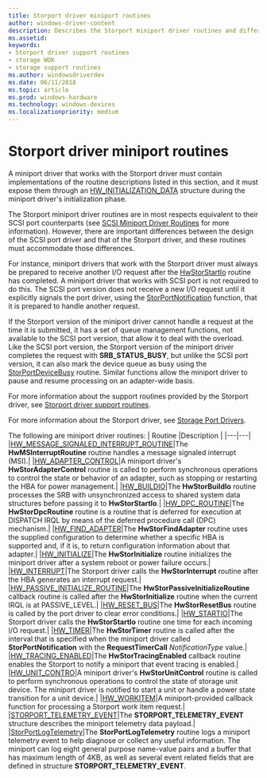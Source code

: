 ```yaml
---
title: Storport driver miniport routines
author: windows-driver-content
description: Describes the Storport miniport driver routines and differences between the design of the SCSI port driver and that of the Storport driver.
ms.assetid: 
keywords:
- Storport driver support routines
- storage WDK
- storage support routines
ms.author: windowsdriverdev
ms.date: 06/11/2018
ms.topic: article
ms.prod: windows-hardware
ms.technology: windows-devices
ms.localizationpriority: medium
---
```



# Storport driver miniport routines

A miniport driver that works with the Storport driver must contain implementations of the routine descriptions listed in this section, and it must expose them through an [HW_INITIALIZATION_DATA](https://docs.microsoft.com/windows-hardware/drivers/ddi/content/storport/ns-storport-_hw_initialization_data) structure during the miniport driver's initialization phase. 

The Storport miniport driver routines are in most respects equivalent to their SCSI port counterparts (see [SCSI Miniport Driver Routines](https://technet.microsoft.com/ff565312(v=vs.96)) for more information). However, there are important differences between the design of the SCSI port driver and that of the Storport driver, and these routines must accommodate those differences. 

For instance, miniport drivers that work with the Storport driver must always be prepared to receive another I/O request after the [HwStorStartIo](https://docs.microsoft.com/windows-hardware/drivers/ddi/content/storport/nc-storport-hw_startio) routine has completed. A miniport driver that works with SCSI port is not required to do this. The SCSI port version does not receive a new I/O request until it explicitly signals the port driver, using the [StorPortNotification](https://docs.microsoft.com/windows-hardware/drivers/ddi/content/storport/nf-storport-storportnotification) function, that it is prepared to handle another request. 

If the Storport version of the miniport driver cannot handle a request at the time it is submitted, it has a set of queue management functions, not available to the SCSI port version, that allow it to deal with the overload. Like the SCSI port version, the Storport version of the miniport driver completes the request with **SRB_STATUS_BUSY**, but unlike the SCSI port version, it can also mark the device queue as busy using the [StorPortDeviceBusy](https://docs.microsoft.com/windows-hardware/drivers/ddi/content/storport/nf-storport-storportdevicebusy) routine. Similar functions allow the miniport driver to pause and resume processing on an adapter-wide basis.

For more information about the support routines provided by the Storport driver, see [Storport driver support routines](storport-driver-support-routines.md).

For more information about the Storport driver, see [Storage Port Drivers](storage-port-drivers.md). 

The following are miniport driver routines:
| Routine  |Description   |
|---|---|
|[HW_MESSAGE_SIGNALED_INTERRUPT_ROUTINE](https://docs.microsoft.com/windows-hardware/drivers/ddi/content/storport/nc-storport-hw_message_signaled_interrupt_routine)|The **HwMSInterruptRoutine** routine handles a message signaled interrupt (MSI).|
|[HW_ADAPTER_CONTROL](https://docs.microsoft.com/windows-hardware/drivers/ddi/content/storport/nc-storport-hw_adapter_control)|A miniport driver's **HwStorAdapterControl** routine is called to perform synchronous operations to control the state or behavior of an adapter, such as stopping or restarting the HBA for power management.|
|[HW_BUILDIO](https://docs.microsoft.com/windows-hardware/drivers/ddi/content/storport/nc-storport-hw_buildio)|The **HwStorBuildIo** routine processes the SRB with unsynchronized access to shared system data structures before passing it to **HwStorStartIo**.|
|[HW_DPC_ROUTINE](https://docs.microsoft.com/windows-hardware/drivers/ddi/content/storport/nc-storport-hw_dpc_routine)|The **HwStorDpcRoutine** routine is a routine that is deferred for execution at DISPATCH IRQL by means of the deferred procedure call (DPC) mechanism.|
|[HW_FIND_ADAPTER](https://docs.microsoft.com/windows-hardware/drivers/ddi/content/storport/nc-storport-hw_find_adapter)|The **HwStorFindAdapter** routine uses the supplied configuration to determine whether a specific HBA is supported and, if it is, to return configuration information about that adapter.|
|[HW_INITIALIZE](https://docs.microsoft.com/windows-hardware/drivers/ddi/content/storport/nc-storport-hw_initialize)|The **HwStorInitialize** routine initializes the miniport driver after a system reboot or power failure occurs.|
|[HW_INTERRUPT](https://docs.microsoft.com/windows-hardware/drivers/ddi/content/storport/nc-storport-hw_interrupt)|The Storport driver calls the **HwStorInterrupt** routine after the HBA generates an interrupt request.|
|[HW_PASSIVE_INITIALIZE_ROUTINE](https://docs.microsoft.com/windows-hardware/drivers/ddi/content/storport/nc-storport-hw_passive_initialize_routine)|The **HwStorPassiveInitializeRoutine** callback routine is called after the **HwStorInitialize** routine when the current IRQL is at PASSIVE_LEVEL.|
|[HW_RESET_BUS](https://docs.microsoft.com/windows-hardware/drivers/ddi/content/storport/nc-storport-hw_reset_bus)|The **HwStorResetBus** routine is called by the port driver to clear error conditions.|
|[HW_STARTIO](https://docs.microsoft.com/windows-hardware/drivers/ddi/content/storport/nc-storport-hw_startio)|The Storport driver calls the **HwStorStartIo** routine one time for each incoming I/O request.|
|[HW_TIMER](https://docs.microsoft.com/windows-hardware/drivers/ddi/content/storport/nc-storport-hw_timer)|The **HwStorTimer** routine is called after the interval that is specified when the miniport driver called **StorPortNotification** with the **RequestTimerCall** *NotificationType* value.|
|[HW_TRACING_ENABLED](https://docs.microsoft.com/windows-hardware/drivers/ddi/content/storport/nc-storport-hw_tracing_enabled)|The **HwStorTracingEnabled** callback routine enables the Storport to notify a miniport that event tracing is enabled.|
|[HW_UNIT_CONTRO](https://docs.microsoft.com/windows-hardware/drivers/ddi/content/storport/nc-storport-hw_unit_control)|A miniport driver's **HwStorUnitControl** routine is called to perform synchronous operations to control the state of storage unit device. The miniport driver is notified to start a unit or handle a power state transition for a unit device.|
|[HW_WORKITEM](https://docs.microsoft.com/windows-hardware/drivers/ddi/content/storport/nc-storport-hw_workitem)|A miniport-provided callback function for processing a Storport work item request.|
|[STORPORT_TELEMETRY_EVENT](https://docs.microsoft.com/windows-hardware/drivers/ddi/content/storport/ns-storport-_storport_telemetry_event)|The **STORPORT_TELEMETRY_EVENT** structure describes the miniport telemetry data payload.|
|[StorPortLogTelemetry](https://docs.microsoft.com/windows-hardware/drivers/ddi/content/storport/nf-storport-storportlogtelemetry)|The **StorPortLogTelemetry** routine logs a miniport telemetry event to help diagnose or collect any useful information. The miniport can log eight general purpose name-value pairs and a buffer that has maximum length of 4KB, as well as several event related fields that are defined in structure **STORPORT_TELEMETRY_EVENT**.
